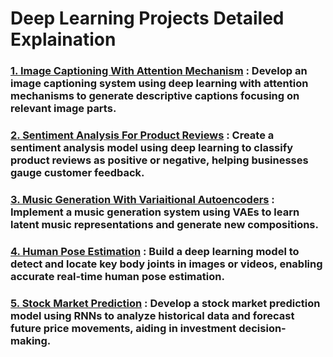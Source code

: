 # Deep Learning Projects Detailed Explaination

### [1. Image Captioning With Attention Mechanism](https://github.com/Mohit888-R/deepLearning-projects/blob/main/project1-image-captioning-with-attention-mechanism) : Develop an image captioning system using deep learning with attention mechanisms to generate descriptive captions focusing on relevant image parts.
### [2. Sentiment Analysis For Product Reviews](https://github.com/Mohit888-R/deepLearning-projects/blob/main/project2-sentiment-analysis-for-product-reviews) : Create a sentiment analysis model using deep learning to classify product reviews as positive or negative, helping businesses gauge customer feedback.
### [3. Music Generation With Variaitional Autoencoders](https://github.com/Mohit888-R/deepLearning-projects/blob/main/project3-Music-Generation-with-variaitional-autoencoders) : Implement a music generation system using VAEs to learn latent music representations and generate new compositions.
### [4. Human Pose Estimation](https://github.com/Mohit888-R/deepLearning-projects/blob/main/project4-human-pose-estimation) : Build a deep learning model to detect and locate key body joints in images or videos, enabling accurate real-time human pose estimation.
### [5. Stock Market Prediction](https://github.com/Mohit888-R/deepLearning-projects/blob/main/project5-Stock-market-prediction) : Develop a stock market prediction model using RNNs to analyze historical data and forecast future price movements, aiding in investment decision-making.
